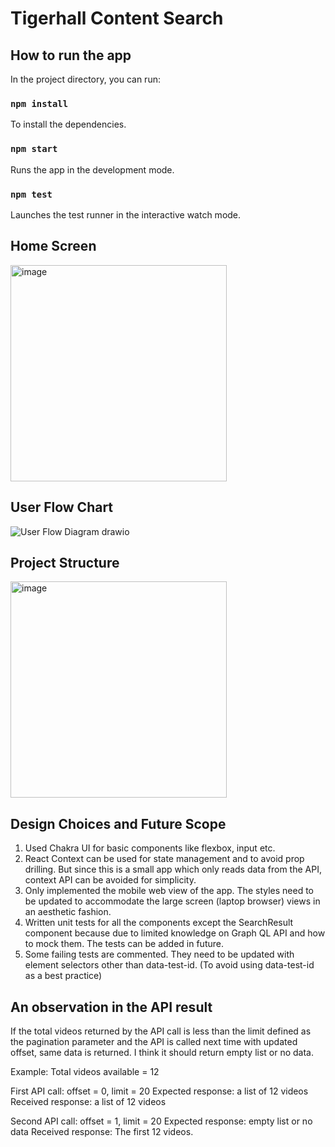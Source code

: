 # Tigerhall Content Search

## How to run the app

In the project directory, you can run:

### `npm install`

To install the dependencies.

### `npm start`

Runs the app in the development mode.

### `npm test`

Launches the test runner in the interactive watch mode.

## Home Screen
<img width="346" alt="image" src="https://github.com/Sanjalee22/tigerhall-content/assets/34329090/9f75f464-8a07-4410-96e6-4f6194a04f20">

## User Flow Chart
![User Flow Diagram drawio](https://github.com/Sanjalee22/tigerhall-content/assets/34329090/31ffcb20-45a3-4286-a5ad-9194f785d3da)

## Project Structure
<img width="346" alt="image" src="https://github.com/Sanjalee22/tigerhall-content/assets/34329090/d7b41046-b6bb-4892-aad4-bea8211491b3">


## Design Choices and Future Scope
1. Used Chakra UI for basic components like flexbox, input etc.
2. React Context can be used for state management and to avoid prop drilling. But since this is a small app which only reads data from the API, context API can be avoided for simplicity.
3. Only implemented the mobile web view of the app. The styles need to be updated to accommodate the large screen (laptop browser) views in an aesthetic fashion.
4. Written unit tests for all the components except the SearchResult component because due to limited knowledge on Graph QL API and how to mock them. The tests can be added in future.
5. Some failing tests are commented. They need to be updated with element selectors other than data-test-id. (To avoid using data-test-id as a best practice)

## An observation in the API result
If the total videos returned by the API call is less than the limit defined as the pagination parameter and the API is called next time with updated offset, same data is returned. I think it should return empty list or no data.

Example: 
Total videos available = 12

First API call: 
offset = 0, limit = 20
Expected response: a list of 12 videos
Received response: a list of 12 videos

Second API call: 
offset = 1, limit = 20
Expected response: empty list or no data
Received response: The first 12 videos.
